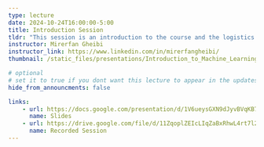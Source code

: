 ```yaml
---
type: lecture
date: 2024-10-24T16:00:00-5:00
title: Introduction Session
tldr: "This session is an introduction to the course and the logistics."
instructor: Mirerfan Gheibi
instructor_link: https://www.linkedin.com/in/mirerfangheibi/
thumbnail: /static_files/presentations/Introduction_to_Machine_Learning_-_01.png

# optional
# set it to true if you dont want this lecture to appear in the updates section
hide_from_announcments: false

links: 
    - url: https://docs.google.com/presentation/d/1V6ueysGXN9dJyvBVqKB7TKuC3SosDBdsAfr4FnHsu_M
      name: Slides
    - url: https://drive.google.com/file/d/11ZqoplZEIcLIqZaBxRhwL4rt7l2pys24
      name: Recorded Session
---
```


[//]: # (**Suggested Readings:**)

[//]: # (- [Readings 1]&#40;http://example.com&#41;)

[//]: # (- [Readings 2]&#40;http://example.com&#41;)
